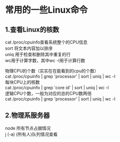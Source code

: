 # 常用的一些Linux命令
## 1.查看Linux的核数
cat /proc/cpuinfo查看系统整个的CPU信息\
sort 将文本内容加以排序\
uniq 用于检查和删除其中重复的行\
wc用于计算字数，其中wc -l用于计算行数

物理CPU的个数（实实在在能看到的cpu的个数）\
cat /proc/cpuinfo | grep 'processor' | sort | uniq | wc -l\
每块CPU上的核数\
cat /proc/cpuinfo | grep 'core id' | sort | uniq | wc -l\
逻辑CPU个数，一般为对应的总的CPU数两倍\
cat /proc/cpuinfo | grep 'processor' | sort | uniq | wc -l

## 2.物理系服务器
node 所有节点占据情况\
j (-a) (所有人)队列情况查看
